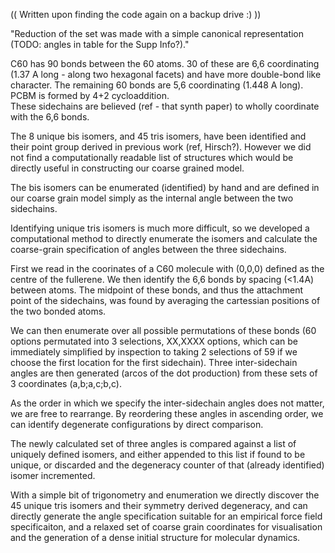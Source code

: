 (( Written upon finding the code again on a backup drive :) ))

"Reduction of the set was made with a simple canonical representation (TODO: angles in table for the Supp Info?)."

C60 has 90 bonds between the 60 atoms. 30 of these are 6,6 coordinating (1.37
A long - along two hexagonal facets) and have more double-bond like character.
The remaining 60 bonds are 5,6 coordinating (1.448 A long). PCBM is formed by
4+2 cycloaddition.  
These sidechains are believed (ref - that synth paper) to
wholly coordinate with the 6,6 bonds.

The 8 unique bis isomers, and 45 tris isomers, have been identified and their
point group derived in previous work (ref, Hirsch?).
However we did not find a computationally readable list of structures which
would be directly useful in constructing our coarse grained model. 

The bis isomers can be enumerated (identified) by hand and are defined in our
coarse grain model simply as the internal angle between the two sidechains.

Identifying unique tris isomers is much more difficult, so we developed
a computational method to directly enumerate the isomers and calculate the
coarse-grain specification of angles between the three sidechains.

First we read in the coorinates of a C60 molecule with (0,0,0) defined as the
centre of the fullerene. We then identify the 6,6 bonds by spacing (<1.4A)
between atoms. 
The midpoint of these bonds, and thus the attachment point of the sidechains,
was found by averaging the cartessian positions of the two bonded atoms.

We can then enumerate over all possible permutations of these bonds (60 options
permutated into 3 selections, XX,XXXX options, which can be immediately
simplified by inspection to taking 2 selections of 59 if we choose the first
location for the first sidechain). 
Three inter-sidechain angles are then generated (arcos of the dot production)
from these sets of 3 coordinates (a,b;a,c;b,c). 

As the order in which we specify the inter-sidechain angles does not matter, we
are free to rearrange. 
By reordering these angles in ascending order, we can identify degenerate
configurations by direct comparison.

The newly calculated set of three angles is compared against a list of uniquely
defined isomers, and either appended to this list if found to be unique, or
discarded and the degeneracy counter of that (already identified) isomer incremented.

With a simple bit of trigonometry and enumeration we directly discover the 45
unique tris isomers and their symmetry derived degeneracy, and can directly
generate the angle specification suitable for an empirical force field
specificaiton, and a relaxed set of coarse grain coordinates for visualisation
and the generation of a dense initial structure for molecular dynamics.

